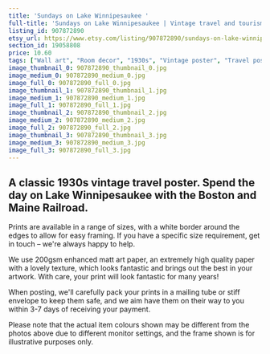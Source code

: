 ```yaml
---
title: 'Sundays on Lake Winnipesaukee '
full-title: 'Sundays on Lake Winnipesaukee | Vintage travel and tourism poster | Retro print | Vintage wall art | Railways | Boston, Maine, Boating'
listing_id: 907872890
etsy_url: https://www.etsy.com/listing/907872890/sundays-on-lake-winnipesaukee-vintage?utm_source=site&utm_medium=api&utm_campaign=api
section_id: 19058808
price: 10.60
tags: ["Wall art", "Room decor", "1930s", "Vintage poster", "Travel poster", "Vintage print", "High quality print", "Retro travel", "Classic posters", "New England", "Boston Maine", "Railway", "Boating"]
image_thumbnail_0: 907872890_thumbnail_0.jpg
image_medium_0: 907872890_medium_0.jpg
image_full_0: 907872890_full_0.jpg
image_thumbnail_1: 907872890_thumbnail_1.jpg
image_medium_1: 907872890_medium_1.jpg
image_full_1: 907872890_full_1.jpg
image_thumbnail_2: 907872890_thumbnail_2.jpg
image_medium_2: 907872890_medium_2.jpg
image_full_2: 907872890_full_2.jpg
image_thumbnail_3: 907872890_thumbnail_3.jpg
image_medium_3: 907872890_medium_3.jpg
image_full_3: 907872890_full_3.jpg
---
```

A classic 1930s vintage travel poster. Spend the day on Lake Winnipesaukee with the Boston and Maine Railroad.
---

Prints are available in a range of sizes, with a white border around the edges to allow for easy framing. If you have a specific size requirement, get in touch – we&#39;re always happy to help.

We use 200gsm enhanced matt art paper, an extremely high quality paper with a lovely texture, which looks fantastic and brings out the best in your artwork. With care, your print will look fantastic for many years!

When posting, we&#39;ll carefully pack your prints in a mailing tube or stiff envelope to keep them safe, and we aim have them on their way to you within 3-7 days of receiving your payment.

Please note that the actual item colours shown may be different from the photos above due to different monitor settings, and the frame shown is for illustrative purposes only.
